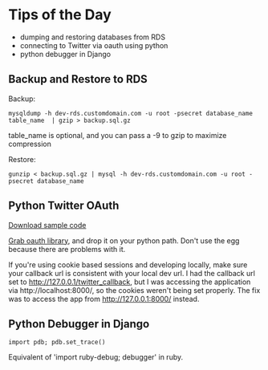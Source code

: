 # Tips of the Day

* dumping and restoring databases from RDS
* connecting to Twitter via oauth using python
* python debugger in Django

## Backup and Restore to RDS ##

Backup:

    mysqldump -h dev-rds.customdomain.com -u root -psecret database_name table_name  | gzip > backup.sql.gz

table_name is optional, and you can pass a -9 to gzip to maximize compression

Restore:

    gunzip < backup.sql.gz | mysql -h dev-rds.customdomain.com -u root -psecret database_name

## Python Twitter OAuth ##

[Download sample code](/files/python_twitter_oauth_sample.zip)

[Grab oauth
library](http://oauth.googlecode.com/svn/code/python/oauth/oauth.py),
and drop it on your python path.  Don't use the egg because there are
problems with it.

If you're using cookie based sessions and developing locally, make
sure your callback url is consistent with your local dev url.  I had
the callback url set to http://127.0.0.1/twitter_callback, but I was
accessing the application via http://localhost:8000/, so the cookies
weren't being set properly.  The fix was to access the app from
http://127.0.0.1:8000/ instead.

## Python Debugger in Django ##

    import pdb; pdb.set_trace()

Equivalent of 'import ruby-debug; debugger' in ruby.
